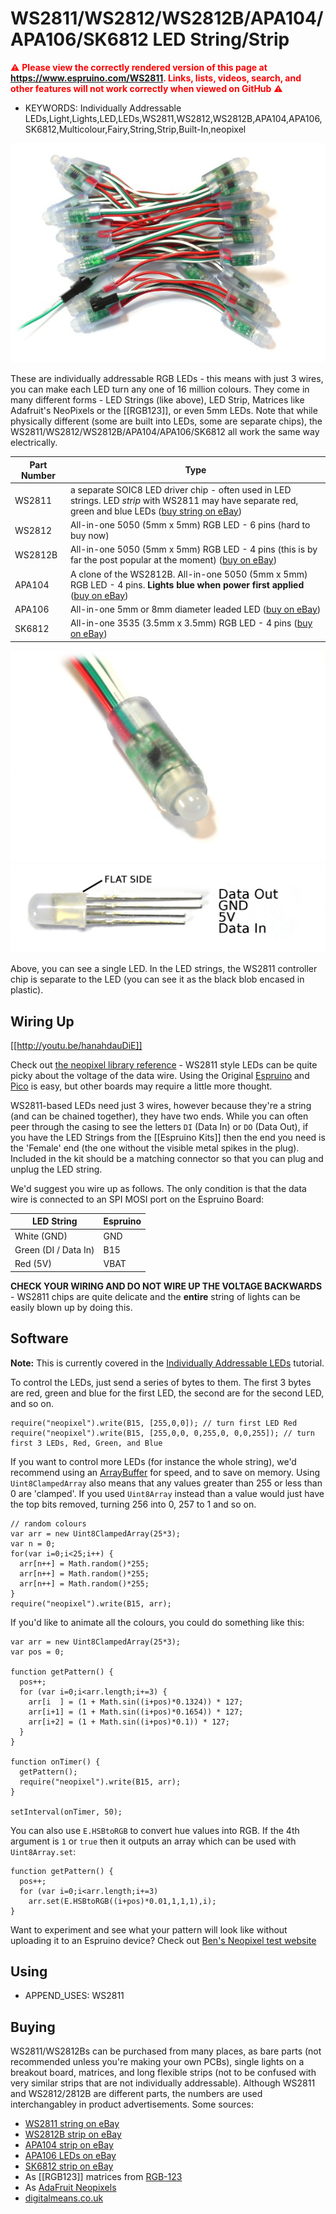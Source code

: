 <!--- Copyright (c) 2017 Gordon Williams, Pur3 Ltd. See the file LICENSE for copying permission. -->
WS2811/WS2812/WS2812B/APA104/APA106/SK6812 LED String/Strip
===========================================================

<span style="color:red">:warning: **Please view the correctly rendered version of this page at https://www.espruino.com/WS2811. Links, lists, videos, search, and other features will not work correctly when viewed on GitHub** :warning:</span>

* KEYWORDS: Individually Addressable LEDs,Light,Lights,LED,LEDs,WS2811,WS2812,WS2812B,APA104,APA106,SK6812,Multicolour,Fairy,String,Strip,Built-In,neopixel

![WS2811 LED](WS2811/25.jpg)

These are individually addressable RGB LEDs - this means with just 3 wires, you can make each LED turn any one of 16 million colours. They come in many different forms - LED Strings (like above), LED Strip, Matrices like Adafruit's NeoPixels or the [[RGB123]], or even 5mm LEDs. Note that while physically different (some are built into LEDs, some are separate chips), the WS2811/WS2812/WS2812B/APA104/APA106/SK6812 all work the same way electrically.

| Part Number | Type |
|-------------|------|
| WS2811  | a separate SOIC8 LED driver chip - often used in LED strings. LED *strip* with WS2811 may have separate red, green and blue LEDs ([buy string on eBay](http://www.ebay.com/sch/i.html?_nkw=ws2811+string)) |
| WS2812  | All-in-one 5050 (5mm x 5mm) RGB LED - 6 pins (hard to buy now) |
| WS2812B  | All-in-one 5050 (5mm x 5mm) RGB LED - 4 pins (this is by far the post popular at the moment) ([buy on eBay](http://www.ebay.com/sch/i.html?_nkw=WS2812B+-APA104)) |
| APA104  | A clone of the WS2812B. All-in-one 5050 (5mm x 5mm) RGB LED - 4 pins. **Lights blue when power first applied** ([buy on eBay](http://www.ebay.com/sch/i.html?_nkw=APA104)) |
| APA106  | All-in-one 5mm or 8mm diameter leaded LED ([buy on eBay](http://www.ebay.com/sch/i.html?_nkw=APA106)) |
| SK6812  | All-in-one 3535 (3.5mm x 3.5mm) RGB LED - 4 pins ([buy on eBay](http://www.ebay.com/sch/i.html?_nkw=SK6812)) |

![Single WS2811 LED](WS2811/single.jpg)
![APA106 5mm LED](WS2811/5mm.jpg)

Above, you can see a single LED. In the LED strings, the WS2811 controller chip is separate to the LED (you can see it as the black blob encased in plastic).

Wiring Up
--------

[[http://youtu.be/hanahdauDiE]]

Check out [the neopixel library reference](/Reference#neopixel) - WS2811 style LEDs can be quite picky about the voltage of the data wire. Using the Original [Espruino](/Original) and [Pico](/Pico) is easy, but other boards may require a little more thought.

WS2811-based LEDs need just 3 wires, however because they're a string (and can be chained together), they have two ends. While you can often peer through the casing to see the letters ```DI``` (Data In) or ```DO``` (Data Out), if you have the LED Strings from the [[Espruino Kits]] then the end you need is the 'Female' end (the one without the visible metal spikes in the plug). Included in the kit should be a matching connector so that you can plug and unplug the LED string.

We'd suggest you wire up as follows. The only condition is that the data wire is connected to an SPI MOSI port on the Espruino Board:

| LED String | Espruino   |
| -------    | ---------- |
| White	(GND)     | GND        |
| Green (DI / Data In) | B15        |
| Red (5V)       | VBAT       |

**CHECK YOUR WIRING AND DO NOT WIRE UP THE VOLTAGE BACKWARDS** - WS2811 chips are quite delicate and the **entire** string of lights can be easily blown up by doing this.

Software
-------

**Note:** This is currently covered in the [Individually Addressable LEDs](/Individually+Addressable+LEDs) tutorial.

To control the LEDs, just send a series of bytes to them. The first 3 bytes are red, green and blue for the first LED, the second are for the second LED, and so on.

```
require("neopixel").write(B15, [255,0,0]); // turn first LED Red
require("neopixel").write(B15, [255,0,0, 0,255,0, 0,0,255]); // turn first 3 LEDs, Red, Green, and Blue
```

If you want to control more LEDs (for instance the whole string), we'd recommend using an [ArrayBuffer](/Reference#Uint8ClampedArray) for speed, and to save on memory.
Using `Uint8ClampedArray` also means that any values greater than 255 or less than 0 are 'clamped'. If you used `Uint8Array` instead than a value would just have the top bits removed, turning 256 into 0, 257 to 1 and so on.

```
// random colours
var arr = new Uint8ClampedArray(25*3);
var n = 0;
for(var i=0;i<25;i++) {
  arr[n++] = Math.random()*255;
  arr[n++] = Math.random()*255;
  arr[n++] = Math.random()*255;
}
require("neopixel").write(B15, arr);
```

If you'd like to animate all the colours, you could do something like this:

```
var arr = new Uint8ClampedArray(25*3);
var pos = 0;

function getPattern() {
  pos++;
  for (var i=0;i<arr.length;i+=3) {
    arr[i  ] = (1 + Math.sin((i+pos)*0.1324)) * 127;
    arr[i+1] = (1 + Math.sin((i+pos)*0.1654)) * 127;
    arr[i+2] = (1 + Math.sin((i+pos)*0.1)) * 127;
  }
}

function onTimer() {
  getPattern();
  require("neopixel").write(B15, arr);
}

setInterval(onTimer, 50);
```

You can also use `E.HSBtoRGB` to convert hue values into RGB. If the 4th argument is `1` or `true` then it outputs an array which can be used with `Uint8Array.set`:

```
function getPattern() {
  pos++;
  for (var i=0;i<arr.length;i+=3)
    arr.set(E.HSBtoRGB((i+pos)*0.01,1,1,1),i);
}
```

Want to experiment and see what your pattern will look like without uploading it to an Espruino device? Check out [Ben's Neopixel test website](https://benjaminbenben.com/espruino-pixels/)

Using
-----

* APPEND_USES: WS2811

Buying
-----

WS2811/WS2812Bs can be purchased from many places, as bare parts (not recommended unless you're making your own PCBs), single lights on a breakout board, matrices, and long flexible strips (not to be confused with very similar strips that are not individually addressable). Although WS2811 and WS2812/2812B are different parts, the numbers are used interchangabley in product advertisements. Some sources:

* [WS2811 string on eBay](http://www.ebay.com/sch/i.html?_nkw=ws2811+string)
* [WS2812B strip on eBay](http://www.ebay.com/sch/i.html?_nkw=WS2812B+-APA104)
* [APA104 strip on eBay](http://www.ebay.com/sch/i.html?_nkw=APA104)
* [APA106 LEDs on eBay](http://www.ebay.com/sch/i.html?_nkw=APA106)
* [SK6812 strip on eBay](http://www.ebay.com/sch/i.html?_nkw=SK6812)
* As [[RGB123]] matrices from [RGB-123](http://rgb-123.com)
* As [AdaFruit Neopixels](http://www.adafruit.com/index.php?main_page=adasearch&q=neopixel)
* [digitalmeans.co.uk](https://digitalmeans.co.uk/shop/index.php?route=product/search&tag=ws2812)
